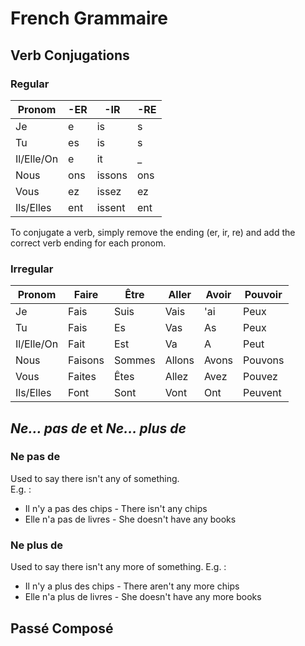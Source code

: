 <head>
  <title>Year 9 French: Grammar</title>
</head>

# French Grammaire

## Verb Conjugations

### Regular

| Pronom | -ER | -IR | -RE |
| --- | --- | --- | --- |
| Je | e | is | s |
| Tu | es | is | s |
| Il/Elle/On | e | it | _ |
| Nous | ons | issons | ons |
| Vous | ez | issez | ez |
| Ils/Elles | ent | issent | ent |

To conjugate a verb, simply remove the ending (er, ir, re) and add the correct verb ending for each pronom.

### Irregular

| Pronom | Faire | Être | Aller | Avoir | Pouvoir |
| --- | --- | --- | --- | --- | --- |
| Je | Fais | Suis | Vais | 'ai | Peux |
| Tu | Fais | Es | Vas | As | Peux |
| Il/Elle/On | Fait | Est | Va | A | Peut |
| Nous | Faisons | Sommes | Allons | Avons | Pouvons |
| Vous | Faites | Êtes | Allez | Avez | Pouvez |
| Ils/Elles | Font | Sont | Vont | Ont | Peuvent |

## *Ne... pas de* et *Ne... plus de*

### Ne pas de
Used to say there isn't any of something.  
E.g. :  
- Il n'y a pas des chips - There isn't any chips
- Elle n'a pas de livres - She doesn't have any books

### Ne plus de
Used to say there isn't any more of something.
E.g. :
- Il n'y a plus des chips - There aren't any more chips
- Elle n'a plus de livres - She doesn't have any more books

## Passé Composé

